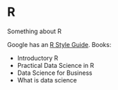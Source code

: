 R
=

Something about R

Google has an [R Style Guide][1].
Books: 
- Introductory R 
- Practical Data Science in R
- Data Science for Business
- What is data science

[1]:https://google-styleguide.googlecode.com/svn/trunk/Rguide.xml
